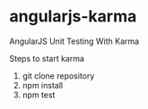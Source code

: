 # angularjs-karma
AngularJS Unit Testing With Karma 

Steps to start karma
1. git clone repository
2. npm install
3. npm test
